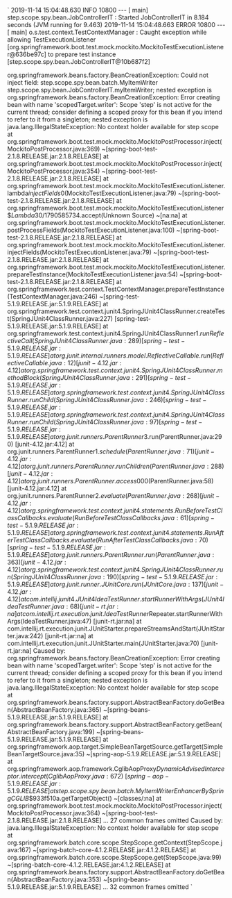 `
2019-11-14 15:04:48.630  INFO 10800 --- [           main] step.scope.spy.bean.JobControllerIT      : Started JobControllerIT in 8.184 seconds (JVM running for 9.463)
 2019-11-14 15:04:48.663 ERROR 10800 --- [           main] o.s.test.context.TestContextManager      : Caught exception while allowing TestExecutionListener [org.springframework.boot.test.mock.mockito.MockitoTestExecutionListener@636be97c] to prepare test instance [step.scope.spy.bean.JobControllerIT@10b687f2]
 
 org.springframework.beans.factory.BeanCreationException: Could not inject field: step.scope.spy.bean.batch.MyItemWriter step.scope.spy.bean.JobControllerIT.myItemWriter; nested exception is org.springframework.beans.factory.BeanCreationException: Error creating bean with name 'scopedTarget.writer': Scope 'step' is not active for the current thread; consider defining a scoped proxy for this bean if you intend to refer to it from a singleton; nested exception is java.lang.IllegalStateException: No context holder available for step scope
 	at org.springframework.boot.test.mock.mockito.MockitoPostProcessor.inject(MockitoPostProcessor.java:369) ~[spring-boot-test-2.1.8.RELEASE.jar:2.1.8.RELEASE]
 	at org.springframework.boot.test.mock.mockito.MockitoPostProcessor.inject(MockitoPostProcessor.java:354) ~[spring-boot-test-2.1.8.RELEASE.jar:2.1.8.RELEASE]
 	at org.springframework.boot.test.mock.mockito.MockitoTestExecutionListener.lambda$injectFields$0(MockitoTestExecutionListener.java:79) ~[spring-boot-test-2.1.8.RELEASE.jar:2.1.8.RELEASE]
 	at org.springframework.boot.test.mock.mockito.MockitoTestExecutionListener$$Lambda$30/1790585734.accept(Unknown Source) ~[na:na]
 	at org.springframework.boot.test.mock.mockito.MockitoTestExecutionListener.postProcessFields(MockitoTestExecutionListener.java:100) ~[spring-boot-test-2.1.8.RELEASE.jar:2.1.8.RELEASE]
 	at org.springframework.boot.test.mock.mockito.MockitoTestExecutionListener.injectFields(MockitoTestExecutionListener.java:79) ~[spring-boot-test-2.1.8.RELEASE.jar:2.1.8.RELEASE]
 	at org.springframework.boot.test.mock.mockito.MockitoTestExecutionListener.prepareTestInstance(MockitoTestExecutionListener.java:54) ~[spring-boot-test-2.1.8.RELEASE.jar:2.1.8.RELEASE]
 	at org.springframework.test.context.TestContextManager.prepareTestInstance(TestContextManager.java:246) ~[spring-test-5.1.9.RELEASE.jar:5.1.9.RELEASE]
 	at org.springframework.test.context.junit4.SpringJUnit4ClassRunner.createTest(SpringJUnit4ClassRunner.java:227) [spring-test-5.1.9.RELEASE.jar:5.1.9.RELEASE]
 	at org.springframework.test.context.junit4.SpringJUnit4ClassRunner$1.runReflectiveCall(SpringJUnit4ClassRunner.java:289) [spring-test-5.1.9.RELEASE.jar:5.1.9.RELEASE]
 	at org.junit.internal.runners.model.ReflectiveCallable.run(ReflectiveCallable.java:12) [junit-4.12.jar:4.12]
 	at org.springframework.test.context.junit4.SpringJUnit4ClassRunner.methodBlock(SpringJUnit4ClassRunner.java:291) [spring-test-5.1.9.RELEASE.jar:5.1.9.RELEASE]
 	at org.springframework.test.context.junit4.SpringJUnit4ClassRunner.runChild(SpringJUnit4ClassRunner.java:246) [spring-test-5.1.9.RELEASE.jar:5.1.9.RELEASE]
 	at org.springframework.test.context.junit4.SpringJUnit4ClassRunner.runChild(SpringJUnit4ClassRunner.java:97) [spring-test-5.1.9.RELEASE.jar:5.1.9.RELEASE]
 	at org.junit.runners.ParentRunner$3.run(ParentRunner.java:290) [junit-4.12.jar:4.12]
 	at org.junit.runners.ParentRunner$1.schedule(ParentRunner.java:71) [junit-4.12.jar:4.12]
 	at org.junit.runners.ParentRunner.runChildren(ParentRunner.java:288) [junit-4.12.jar:4.12]
 	at org.junit.runners.ParentRunner.access$000(ParentRunner.java:58) [junit-4.12.jar:4.12]
 	at org.junit.runners.ParentRunner$2.evaluate(ParentRunner.java:268) [junit-4.12.jar:4.12]
 	at org.springframework.test.context.junit4.statements.RunBeforeTestClassCallbacks.evaluate(RunBeforeTestClassCallbacks.java:61) [spring-test-5.1.9.RELEASE.jar:5.1.9.RELEASE]
 	at org.springframework.test.context.junit4.statements.RunAfterTestClassCallbacks.evaluate(RunAfterTestClassCallbacks.java:70) [spring-test-5.1.9.RELEASE.jar:5.1.9.RELEASE]
 	at org.junit.runners.ParentRunner.run(ParentRunner.java:363) [junit-4.12.jar:4.12]
 	at org.springframework.test.context.junit4.SpringJUnit4ClassRunner.run(SpringJUnit4ClassRunner.java:190) [spring-test-5.1.9.RELEASE.jar:5.1.9.RELEASE]
 	at org.junit.runner.JUnitCore.run(JUnitCore.java:137) [junit-4.12.jar:4.12]
 	at com.intellij.junit4.JUnit4IdeaTestRunner.startRunnerWithArgs(JUnit4IdeaTestRunner.java:68) [junit-rt.jar:na]
 	at com.intellij.rt.execution.junit.IdeaTestRunner$Repeater.startRunnerWithArgs(IdeaTestRunner.java:47) [junit-rt.jar:na]
 	at com.intellij.rt.execution.junit.JUnitStarter.prepareStreamsAndStart(JUnitStarter.java:242) [junit-rt.jar:na]
 	at com.intellij.rt.execution.junit.JUnitStarter.main(JUnitStarter.java:70) [junit-rt.jar:na]
 Caused by: org.springframework.beans.factory.BeanCreationException: Error creating bean with name 'scopedTarget.writer': Scope 'step' is not active for the current thread; consider defining a scoped proxy for this bean if you intend to refer to it from a singleton; nested exception is java.lang.IllegalStateException: No context holder available for step scope
 	at org.springframework.beans.factory.support.AbstractBeanFactory.doGetBean(AbstractBeanFactory.java:365) ~[spring-beans-5.1.9.RELEASE.jar:5.1.9.RELEASE]
 	at org.springframework.beans.factory.support.AbstractBeanFactory.getBean(AbstractBeanFactory.java:199) ~[spring-beans-5.1.9.RELEASE.jar:5.1.9.RELEASE]
 	at org.springframework.aop.target.SimpleBeanTargetSource.getTarget(SimpleBeanTargetSource.java:35) ~[spring-aop-5.1.9.RELEASE.jar:5.1.9.RELEASE]
 	at org.springframework.aop.framework.CglibAopProxy$DynamicAdvisedInterceptor.intercept(CglibAopProxy.java:672) ~[spring-aop-5.1.9.RELEASE.jar:5.1.9.RELEASE]
 	at step.scope.spy.bean.batch.MyItemWriter$$EnhancerBySpringCGLIB$$933f510a.getTargetObject(<generated>) ~[classes/:na]
 	at org.springframework.boot.test.mock.mockito.MockitoPostProcessor.inject(MockitoPostProcessor.java:364) ~[spring-boot-test-2.1.8.RELEASE.jar:2.1.8.RELEASE]
 	... 27 common frames omitted
 Caused by: java.lang.IllegalStateException: No context holder available for step scope
 	at org.springframework.batch.core.scope.StepScope.getContext(StepScope.java:167) ~[spring-batch-core-4.1.2.RELEASE.jar:4.1.2.RELEASE]
 	at org.springframework.batch.core.scope.StepScope.get(StepScope.java:99) ~[spring-batch-core-4.1.2.RELEASE.jar:4.1.2.RELEASE]
 	at org.springframework.beans.factory.support.AbstractBeanFactory.doGetBean(AbstractBeanFactory.java:353) ~[spring-beans-5.1.9.RELEASE.jar:5.1.9.RELEASE]
 	... 32 common frames omitted
`